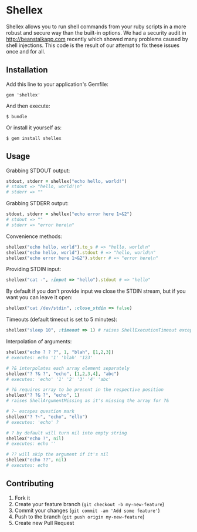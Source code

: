 # Shellex

Shellex allows you to run shell commands from your ruby scripts in a more robust and secure way than the built-in options.
We had a security audit in http://beanstalkapp.com recently which showed many problems caused by shell injections. This code
 is the result of our attempt to fix these issues once and for all.

## Installation

Add this line to your application's Gemfile:

    gem 'shellex'

And then execute:

    $ bundle

Or install it yourself as:

    $ gem install shellex

## Usage

Grabbing STDOUT output:

```ruby
stdout, stderr = shellex("echo hello, world!")
# stdout => "hello, world!\n"
# stderr => ""
```

Grabbing STDERR output:

```ruby
stdout, stderr = shellex("echo error here 1>&2")
# stdout => ""
# stderr => "error here\n"
```

Convenience methods:

```ruby
shellex("echo hello, world").to_s # => "hello, world\n"
shellex("echo hello, world").stdout # => "hello, world\n"
shellex("echo error here 1>&2").stderr # => "error here\n"
```

Providing STDIN input:

```ruby
shellex("cat -", :input => "hello").stdout # => "hello"
```

By default if you don't provide input we close the STDIN stream, but if you want you can leave it open:

```ruby
shellex("cat /dev/stdin", :close_stdin => false)
```

Timeouts (default timeout is set to 5 minutes):

```ruby
shellex("sleep 10", :timeout => 1) # raises ShellExecutionTimeout exception
```

Interpolation of arguments:

```ruby
shellex("echo ? ? ?", 1, "blah", [1,2,3])
# executes: echo '1' 'blah' '123'

# ?& interpolates each array element separately
shellex("? ?& ?", "echo", [1,2,3,4], "abc")
# executes: 'echo' '1' '2' '3' '4' 'abc'

# ?& requires array to be present in the respective position
shellex("? ?& ?", "echo", 1)
# raises ShellArgumentMissing as it's missing the array for ?&

# ?~ escapes question mark
shellex("? ?~", "echo", "ello")
# executes: 'echo' ?

# ? by default will turn nil into empty string
shellex("echo ?", nil)
# executes: echo ''

# ?? will skip the argument if it's nil
shellex("echo ??", nil)
# executes: echo
```

## Contributing

1. Fork it
2. Create your feature branch (`git checkout -b my-new-feature`)
3. Commit your changes (`git commit -am 'Add some feature'`)
4. Push to the branch (`git push origin my-new-feature`)
5. Create new Pull Request
